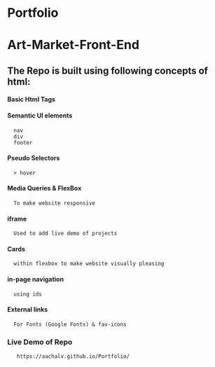 # Portfolio
# Art-Market-Front-End
## The Repo is built using following concepts of html:
#### Basic Html Tags
#### Semantic UI elements
      nav
      div
      footer
#### Pseudo Selectors
      > hover
#### Media Queries & FlexBox
      To make website responsive
#### iframe
      Used to add live demo of projects
#### Cards
      within flexbox to make website visually pleasing
#### in-page navigation
      using ids
#### External links
      For Fonts (Google Fonts) & fav-icons
      
### Live Demo of Repo
       https://aachalv.github.io/Portfolio/
    
      





 
     
